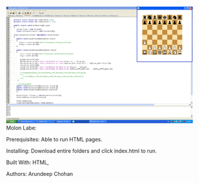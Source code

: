 
![Screenshot](https://github.com/ArundeepChohan/Summary/blob/master/Chess.png)
Molon Labe: 

Prerequisites:
Able to run HTML pages.

Installing:
Download entire folders and click index.html to run.

Built With:
HTML, 

Authors:
Arundeep Chohan
